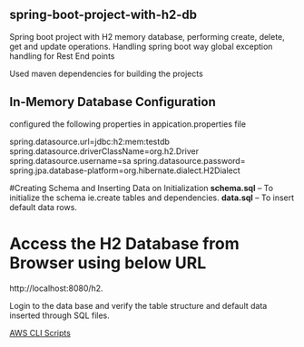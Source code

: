 
## spring-boot-project-with-h2-db
Spring boot project with H2 memory database, performing create, delete, get and update operations. 
Handling spring boot way global exception handling for Rest End points

Used maven dependencies for building the projects
## In-Memory Database Configuration
configured the following properties in appication.properties file

spring.datasource.url=jdbc:h2:mem:testdb
spring.datasource.driverClassName=org.h2.Driver
spring.datasource.username=sa
spring.datasource.password=
spring.jpa.database-platform=org.hibernate.dialect.H2Dialect

#Creating Schema and Inserting Data on Initialization
**schema.sql** – To initialize the schema ie.create tables and dependencies.
**data.sql** – To insert default data rows.

# Access the H2 Database from Browser using below URL

http://localhost:8080/h2.

Login to the data base and verify the table structure and default data inserted through SQL files.



[AWS CLI Scripts](https://github.com/syamvema/UTSampleTest/blob/main/AwsCli.txt)
